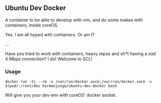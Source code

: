 ## Ubuntu Dev Docker

A container to be able to develop with vim, and do some makes with containers, inside coreOS.

Yes. I am all hyped with containers. Or am I?

...

Have you tried to work with containers, heavy repos and sh*t having a _sad_ 4 Mbps connection? I do! Welcome to SCL!

### Usage

	docker run -ti --rm -v /var/run/docker.sock:/var/run/docker.sock -v $(pwd):/root/dev hermanjunge/ubuntu-dev-docker bash

Will give you your dev env with coreOS' docker socket.
